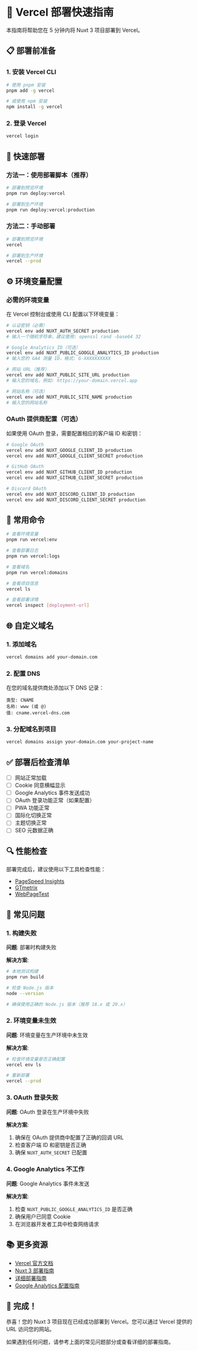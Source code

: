 # 🚀 Vercel 部署快速指南

本指南将帮助您在 5 分钟内将 Nuxt 3 项目部署到 Vercel。

## 📋 部署前准备

### 1. 安装 Vercel CLI

```bash
# 使用 pnpm 安装
pnpm add -g vercel

# 或使用 npm 安装
npm install -g vercel
```

### 2. 登录 Vercel

```bash
vercel login
```

## 🎯 快速部署

### 方法一：使用部署脚本（推荐）

```bash
# 部署到预览环境
pnpm run deploy:vercel

# 部署到生产环境
pnpm run deploy:vercel:production
```

### 方法二：手动部署

```bash
# 部署到预览环境
vercel

# 部署到生产环境
vercel --prod
```

## ⚙️ 环境变量配置

### 必需的环境变量

在 Vercel 控制台或使用 CLI 配置以下环境变量：

```bash
# 认证密钥（必需）
vercel env add NUXT_AUTH_SECRET production
# 输入一个随机字符串，建议使用: openssl rand -base64 32

# Google Analytics ID（可选）
vercel env add NUXT_PUBLIC_GOOGLE_ANALYTICS_ID production
# 输入您的 GA4 测量 ID，格式: G-XXXXXXXXXX

# 网站 URL（推荐）
vercel env add NUXT_PUBLIC_SITE_URL production
# 输入您的域名，例如: https://your-domain.vercel.app

# 网站名称（可选）
vercel env add NUXT_PUBLIC_SITE_NAME production
# 输入您的网站名称
```

### OAuth 提供商配置（可选）

如果使用 OAuth 登录，需要配置相应的客户端 ID 和密钥：

```bash
# Google OAuth
vercel env add NUXT_GOOGLE_CLIENT_ID production
vercel env add NUXT_GOOGLE_CLIENT_SECRET production

# GitHub OAuth
vercel env add NUXT_GITHUB_CLIENT_ID production
vercel env add NUXT_GITHUB_CLIENT_SECRET production

# Discord OAuth
vercel env add NUXT_DISCORD_CLIENT_ID production
vercel env add NUXT_DISCORD_CLIENT_SECRET production
```

## 🔧 常用命令

```bash
# 查看环境变量
pnpm run vercel:env

# 查看部署日志
pnpm run vercel:logs

# 查看域名
pnpm run vercel:domains

# 查看项目信息
vercel ls

# 查看部署详情
vercel inspect [deployment-url]
```

## 🌐 自定义域名

### 1. 添加域名

```bash
vercel domains add your-domain.com
```

### 2. 配置 DNS

在您的域名提供商处添加以下 DNS 记录：

```
类型: CNAME
名称: www (或 @)
值: cname.vercel-dns.com
```

### 3. 分配域名到项目

```bash
vercel domains assign your-domain.com your-project-name
```

## ✅ 部署后检查清单

- [ ] 网站正常加载
- [ ] Cookie 同意横幅显示
- [ ] Google Analytics 事件发送成功
- [ ] OAuth 登录功能正常（如果配置）
- [ ] PWA 功能正常
- [ ] 国际化切换正常
- [ ] 主题切换正常
- [ ] SEO 元数据正确

## 🔍 性能检查

部署完成后，建议使用以下工具检查性能：

- [PageSpeed Insights](https://pagespeed.web.dev/)
- [GTmetrix](https://gtmetrix.com/)
- [WebPageTest](https://www.webpagetest.org/)

## 🐛 常见问题

### 1. 构建失败

**问题**: 部署时构建失败

**解决方案**:
```bash
# 本地测试构建
pnpm run build

# 检查 Node.js 版本
node --version

# 确保使用正确的 Node.js 版本（推荐 18.x 或 20.x）
```

### 2. 环境变量未生效

**问题**: 环境变量在生产环境中未生效

**解决方案**:
```bash
# 检查环境变量是否正确配置
vercel env ls

# 重新部署
vercel --prod
```

### 3. OAuth 登录失败

**问题**: OAuth 登录在生产环境中失败

**解决方案**:
1. 确保在 OAuth 提供商中配置了正确的回调 URL
2. 检查客户端 ID 和密钥是否正确
3. 确保 `NUXT_AUTH_SECRET` 已配置

### 4. Google Analytics 不工作

**问题**: Google Analytics 事件未发送

**解决方案**:
1. 检查 `NUXT_PUBLIC_GOOGLE_ANALYTICS_ID` 是否正确
2. 确保用户已同意 Cookie
3. 在浏览器开发者工具中检查网络请求

## 📚 更多资源

- [Vercel 官方文档](https://vercel.com/docs)
- [Nuxt 3 部署指南](https://nuxt.com/docs/getting-started/deployment)
- [详细部署指南](./Vercel-部署指南.md)
- [Google Analytics 配置指南](./Google-Analytics-Cookie-配置指南.md)

## 🎉 完成！

恭喜！您的 Nuxt 3 项目现在已经成功部署到 Vercel。您可以通过 Vercel 提供的 URL 访问您的网站。

如果遇到任何问题，请参考上面的常见问题部分或查看详细的部署指南。